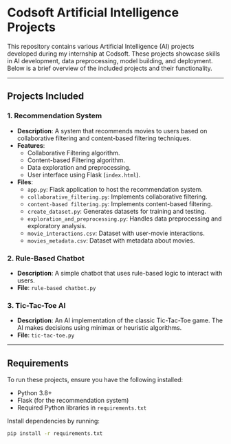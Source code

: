# **Codsoft Artificial Intelligence Projects**

This repository contains various Artificial Intelligence (AI) projects developed during my internship at Codsoft. These projects showcase skills in AI development, data preprocessing, model building, and deployment. Below is a brief overview of the included projects and their functionality.

---

## **Projects Included**

### 1. **Recommendation System**
- **Description**: A system that recommends movies to users based on collaborative filtering and content-based filtering techniques.  
- **Features**:  
  - Collaborative Filtering algorithm.
  - Content-based Filtering algorithm.
  - Data exploration and preprocessing.
  - User interface using Flask (`index.html`).  
- **Files**:  
  - `app.py`: Flask application to host the recommendation system.  
  - `collaborative_filtering.py`: Implements collaborative filtering.  
  - `content-based filtering.py`: Implements content-based filtering.  
  - `create_dataset.py`: Generates datasets for training and testing.  
  - `exploration_and_preprocessing.py`: Handles data preprocessing and exploratory analysis.  
  - `movie_interactions.csv`: Dataset with user-movie interactions.  
  - `movies_metadata.csv`: Dataset with metadata about movies.

### 2. **Rule-Based Chatbot**
- **Description**: A simple chatbot that uses rule-based logic to interact with users.  
- **File**: `rule-based chatbot.py`  

### 3. **Tic-Tac-Toe AI**
- **Description**: An AI implementation of the classic Tic-Tac-Toe game. The AI makes decisions using minimax or heuristic algorithms.  
- **File**: `tic-tac-toe.py`

---

## **Requirements**
To run these projects, ensure you have the following installed:  
- Python 3.8+  
- Flask (for the recommendation system)  
- Required Python libraries in `requirements.txt`  

Install dependencies by running:

```bash
pip install -r requirements.txt
